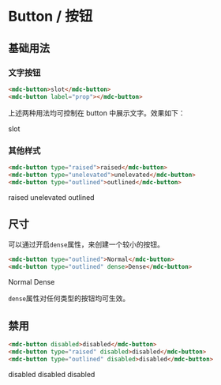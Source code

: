 # <i class="icon-button"></i> <br/> Button / 按钮

## 基础用法

### 文字按钮

```HTML
<mdc-button>slot</mdc-button>
<mdc-button label="prop"></mdc-button>
```

上述两种用法均可控制在 button 中展示文字。效果如下：

<mdc-button>slot</mdc-button> <mdc-button label="prop"></mdc-button>

### 其他样式

```HTML
<mdc-button type="raised">raised</mdc-button>
<mdc-button type="unelevated">unelevated</mdc-button>
<mdc-button type="outlined">outlined</mdc-button>
```

<mdc-button type="raised">raised</mdc-button>
<mdc-button type="unelevated">unelevated</mdc-button>
<mdc-button type="outlined">outlined</mdc-button>

## 尺寸

可以通过开启`dense`属性，来创建一个较小的按钮。

```HTML
<mdc-button type="outlined">Normal</mdc-button>
<mdc-button type="outlined" dense>Dense</mdc-button>
```

<mdc-button type="outlined">Normal</mdc-button>
<mdc-button type="outlined" dense>Dense</mdc-button>

`dense`属性对任何类型的按钮均可生效。

## 禁用

```HTML
<mdc-button disabled>disabled</mdc-button>
<mdc-button type="raised" disabled>disabled</mdc-button>
<mdc-button type="outlined" disabled>disabled</mdc-button>
```

<mdc-button disabled>disabled</mdc-button>
<mdc-button type="raised" disabled>disabled</mdc-button>
<mdc-button type="outlined" disabled>disabled</mdc-button>
